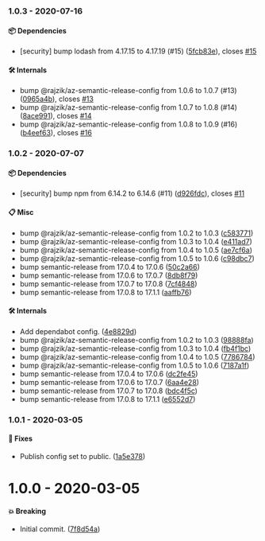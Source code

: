 ### 1.0.3 - 2020-07-16

#### 📦 Dependencies

- [security] bump lodash from 4.17.15 to 4.17.19 (#15) ([5fcb83e](https://github.com/rajzik/conventional-changelog-lint-config-beemo/commit/5fcb83e)), closes [#15](https://github.com/rajzik/conventional-changelog-lint-config-beemo/issues/15)

#### 🛠 Internals

- bump @rajzik/az-semantic-release-config from 1.0.6 to 1.0.7 (#13) ([0965a4b](https://github.com/rajzik/conventional-changelog-lint-config-beemo/commit/0965a4b)), closes [#13](https://github.com/rajzik/conventional-changelog-lint-config-beemo/issues/13)
- bump @rajzik/az-semantic-release-config from 1.0.7 to 1.0.8 (#14) ([8ace991](https://github.com/rajzik/conventional-changelog-lint-config-beemo/commit/8ace991)), closes [#14](https://github.com/rajzik/conventional-changelog-lint-config-beemo/issues/14)
- bump @rajzik/az-semantic-release-config from 1.0.8 to 1.0.9 (#16) ([b4eef63](https://github.com/rajzik/conventional-changelog-lint-config-beemo/commit/b4eef63)), closes [#16](https://github.com/rajzik/conventional-changelog-lint-config-beemo/issues/16)

### 1.0.2 - 2020-07-07

#### 📦 Dependencies

- [security] bump npm from 6.14.2 to 6.14.6 (#11) ([d926fdc](https://github.com/rajzik/conventional-changelog-lint-config-beemo/commit/d926fdc)), closes [#11](https://github.com/rajzik/conventional-changelog-lint-config-beemo/issues/11)

#### 📋 Misc

- bump @rajzik/az-semantic-release-config from 1.0.2 to 1.0.3 ([c583771](https://github.com/rajzik/conventional-changelog-lint-config-beemo/commit/c583771))
- bump @rajzik/az-semantic-release-config from 1.0.3 to 1.0.4 ([e411ad7](https://github.com/rajzik/conventional-changelog-lint-config-beemo/commit/e411ad7))
- bump @rajzik/az-semantic-release-config from 1.0.4 to 1.0.5 ([ae7cf6a](https://github.com/rajzik/conventional-changelog-lint-config-beemo/commit/ae7cf6a))
- bump @rajzik/az-semantic-release-config from 1.0.5 to 1.0.6 ([c98dbc7](https://github.com/rajzik/conventional-changelog-lint-config-beemo/commit/c98dbc7))
- bump semantic-release from 17.0.4 to 17.0.6 ([50c2a66](https://github.com/rajzik/conventional-changelog-lint-config-beemo/commit/50c2a66))
- bump semantic-release from 17.0.6 to 17.0.7 ([8db8f79](https://github.com/rajzik/conventional-changelog-lint-config-beemo/commit/8db8f79))
- bump semantic-release from 17.0.7 to 17.0.8 ([7cf4848](https://github.com/rajzik/conventional-changelog-lint-config-beemo/commit/7cf4848))
- bump semantic-release from 17.0.8 to 17.1.1 ([aaffb76](https://github.com/rajzik/conventional-changelog-lint-config-beemo/commit/aaffb76))

#### 🛠 Internals

- Add dependabot config. ([4e8829d](https://github.com/rajzik/conventional-changelog-lint-config-beemo/commit/4e8829d))
- bump @rajzik/az-semantic-release-config from 1.0.2 to 1.0.3 ([98888fa](https://github.com/rajzik/conventional-changelog-lint-config-beemo/commit/98888fa))
- bump @rajzik/az-semantic-release-config from 1.0.3 to 1.0.4 ([fb4f1bc](https://github.com/rajzik/conventional-changelog-lint-config-beemo/commit/fb4f1bc))
- bump @rajzik/az-semantic-release-config from 1.0.4 to 1.0.5 ([7786784](https://github.com/rajzik/conventional-changelog-lint-config-beemo/commit/7786784))
- bump @rajzik/az-semantic-release-config from 1.0.5 to 1.0.6 ([7187a1f](https://github.com/rajzik/conventional-changelog-lint-config-beemo/commit/7187a1f))
- bump semantic-release from 17.0.4 to 17.0.6 ([dc2fe45](https://github.com/rajzik/conventional-changelog-lint-config-beemo/commit/dc2fe45))
- bump semantic-release from 17.0.6 to 17.0.7 ([6aa4e28](https://github.com/rajzik/conventional-changelog-lint-config-beemo/commit/6aa4e28))
- bump semantic-release from 17.0.7 to 17.0.8 ([bdc4f5c](https://github.com/rajzik/conventional-changelog-lint-config-beemo/commit/bdc4f5c))
- bump semantic-release from 17.0.8 to 17.1.1 ([e6552d7](https://github.com/rajzik/conventional-changelog-lint-config-beemo/commit/e6552d7))

### 1.0.1 - 2020-03-05

#### 🐞 Fixes

- Publish config set to public. ([1a5e378](https://github.com/rajzik/conventional-changelog-lint-config-beemo/commit/1a5e378))

# 1.0.0 - 2020-03-05

#### 💥 Breaking

- Initial commit. ([7f8d54a](https://github.com/rajzik/conventional-changelog-lint-config-beemo/commit/7f8d54a))
